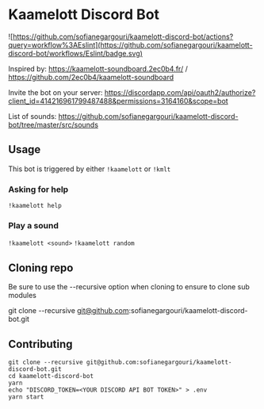 # Kaamelott Discord Bot

![https://github.com/sofianegargouri/kaamelott-discord-bot/actions?query=workflow%3AEslint](https://github.com/sofianegargouri/kaamelott-discord-bot/workflows/Eslint/badge.svg)

Inspired by: https://kaamelott-soundboard.2ec0b4.fr/ / https://github.com/2ec0b4/kaamelott-soundboard

Invite the bot on your server: https://discordapp.com/api/oauth2/authorize?client_id=414216961799487488&permissions=3164160&scope=bot

List of sounds: https://github.com/sofianegargouri/kaamelott-discord-bot/tree/master/src/sounds

## Usage

This bot is triggered by either `!kaamelott` or `!kmlt`

### Asking for help

`!kaamelott help`

### Play a sound

`!kaamelott <sound>`
`!kaamelott random`

## Cloning repo

Be sure to use the --recursive option when cloning to ensure to clone sub modules

git clone --recursive git@github.com:sofianegargouri/kaamelott-discord-bot.git

## Contributing

```
git clone --recursive git@github.com:sofianegargouri/kaamelott-discord-bot.git
cd kaamelott-discord-bot
yarn
echo "DISCORD_TOKEN=<YOUR DISCORD API BOT TOKEN>" > .env
yarn start
```
